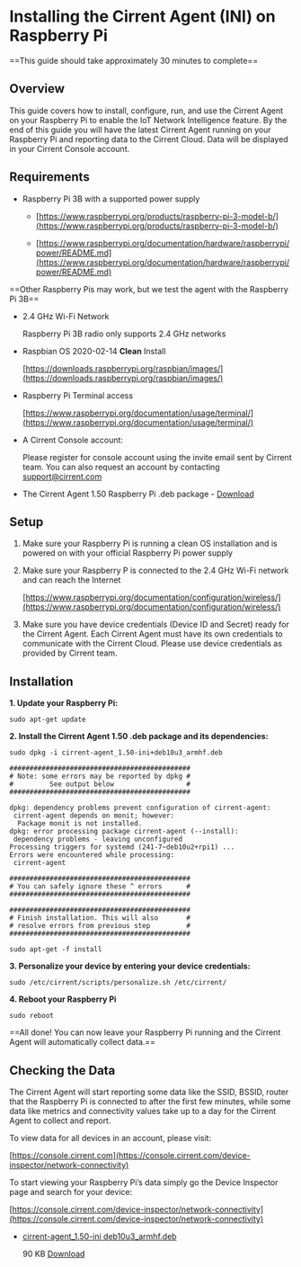 ﻿# Installing the Cirrent Agent (INI) on Raspberry Pi

==This guide should take approximately 30 minutes to complete==

## Overview

This guide covers how to install, configure, run, and use the Cirrent Agent on your Raspberry Pi to enable the IoT Network Intelligence feature. By the end of this guide you will have the latest Cirrent Agent running on your Raspberry Pi and reporting data to the Cirrent Cloud. Data will be displayed in your Cirrent Console account.

## Requirements

-   Raspberry Pi 3B with a supported power supply
    
    -   [https://www.raspberrypi.org/products/raspberry-pi-3-model-b/](https://www.raspberrypi.org/products/raspberry-pi-3-model-b/)
        
    -   [https://www.raspberrypi.org/documentation/hardware/raspberrypi/power/README.md](https://www.raspberrypi.org/documentation/hardware/raspberrypi/power/README.md)
        

==Other Raspberry Pis may work, but we test the agent with the Raspberry Pi 3B==

-   2.4 GHz Wi-Fi Network
    
    Raspberry Pi 3B radio only supports 2.4 GHz networks
-   Raspbian OS 2020-02-14  **Clean**  Install
    
    [https://downloads.raspberrypi.org/raspbian/images/](https://downloads.raspberrypi.org/raspbian/images/)
-   Raspberry Pi Terminal access
    
    [https://www.raspberrypi.org/documentation/usage/terminal/](https://www.raspberrypi.org/documentation/usage/terminal/)
-   A Cirrent Console account:
    
    Please register for console account using the invite email sent by Cirrent team. You can also request an account by contacting  [support@cirrent.com](mailto:support@cirrent.com)
    
-   The Cirrent Agent 1.50 Raspberry Pi .deb package - [Download](https://support.cirrent.com/hc/article_attachments/360081911994/cirrent-agent_1.50-ini_deb10u3_armhf.deb)

## Setup

1.  Make sure your Raspberry Pi is running a clean OS installation and is powered on with your official Raspberry Pi power supply
    
2.  Make sure your Raspberry P is connected to the 2.4 GHz Wi-Fi network and can reach the Internet
    
    [https://www.raspberrypi.org/documentation/configuration/wireless/](https://www.raspberrypi.org/documentation/configuration/wireless/)
3.  Make sure you have device credentials (Device ID and Secret) ready for the Cirrent Agent. Each Cirrent Agent must have its own credentials to communicate with the Cirrent Cloud. Please use device credentials as provided by Cirrent team.
    

## Installation

**1. Update your Raspberry Pi:**
```
sudo apt-get update
```
**2. Install the Cirrent Agent 1.50 .deb package and its dependencies:**
```
sudo dpkg -i cirrent-agent_1.50-ini+deb10u3_armhf.deb  
  
#############################################  
# Note: some errors may be reported by dpkg #  
#         See output below                  #  
#############################################  
  
dpkg: dependency problems prevent configuration of cirrent-agent:  
 cirrent-agent depends on monit; however:  
  Package monit is not installed.  
dpkg: error processing package cirrent-agent (--install):  
 dependency problems - leaving unconfigured  
Processing triggers for systemd (241-7~deb10u2+rpi1) ...  
Errors were encountered while processing:  
 cirrent-agent  
  
#############################################  
# You can safely ignore these ^ errors      #  
#############################################
```
```
#############################################  
# Finish installation. This will also       #  
# resolve errors from previous step         #  
#############################################  
  
sudo apt-get -f install
```
**3. Personalize your device by entering your device credentials:**
```
sudo /etc/cirrent/scripts/personalize.sh /etc/cirrent/
```
**4. Reboot your Raspberry Pi**
```
sudo reboot
```
==All done! You can now leave your Raspberry Pi running and the Cirrent Agent will automatically collect data.==

## Checking the Data

The Cirrent Agent will start reporting some data like the SSID, BSSID, router that the Raspberry Pi is connected to after the first few minutes, while some data like metrics and connectivity values take up to a day for the Cirrent Agent to collect and report.

To view data for all devices in an account, please visit:

[https://console.cirrent.com](https://console.cirrent.com/device-inspector/network-connectivity)

To start viewing your Raspberry Pi’s data simply go the Device Inspector page and search for your device:

[https://console.cirrent.com/device-inspector/network-connectivity](https://console.cirrent.com/device-inspector/network-connectivity)

-   [cirrent-agent_1.50-ini deb10u3_armhf.deb](https://support.cirrent.com/hc/en-us/article_attachments/360081911994/cirrent-agent_1.50-ini_deb10u3_armhf.deb)
    
    90 KB  [Download](https://support.cirrent.com/hc/en-us/article_attachments/360081911994/cirrent-agent_1.50-ini_deb10u3_armhf.deb)
